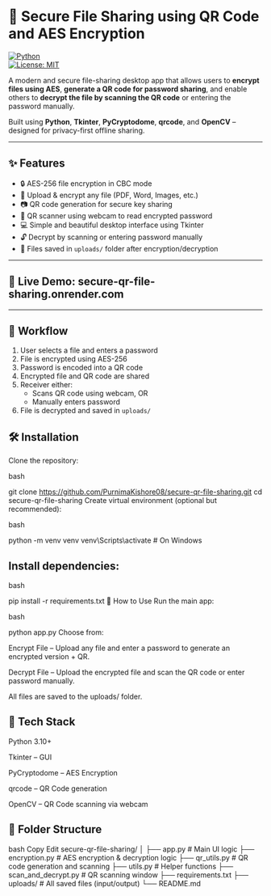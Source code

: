 # 🔐 Secure File Sharing using QR Code and AES Encryption

[![Python](https://img.shields.io/badge/Python-3.10+-blue?logo=python)](https://www.python.org/)  
[![License: MIT](https://img.shields.io/badge/License-MIT-green.svg)](LICENSE)

A modern and secure file-sharing desktop app that allows users to **encrypt files using AES**, **generate a QR code for password sharing**, and enable others to **decrypt the file by scanning the QR code** or entering the password manually.  

Built using **Python**, **Tkinter**, **PyCryptodome**, **qrcode**, and **OpenCV** – designed for privacy-first offline sharing.

---

## ✨ Features

- 🔒 AES-256 file encryption in CBC mode  
- 📄 Upload & encrypt any file (PDF, Word, Images, etc.)  
- 📷 QR code generation for secure key sharing  
- 📸 QR scanner using webcam to read encrypted password  
- 💻 Simple and beautiful desktop interface using Tkinter  
- 🔓 Decrypt by scanning or entering password manually  
- 📁 Files saved in `uploads/` folder after encryption/decryption  

---

## 🔗 Live Demo: secure-qr-file-sharing.onrender.com

---

## 🔁 Workflow

1. User selects a file and enters a password
2. File is encrypted using AES-256
3. Password is encoded into a QR code
4. Encrypted file and QR code are shared
5. Receiver either:
   - Scans QR code using webcam, OR
   - Manually enters password
6. File is decrypted and saved in `uploads/`

## 🛠️ Installation
Clone the repository:

bash

git clone https://github.com/PurnimaKishore08/secure-qr-file-sharing.git
cd secure-qr-file-sharing
Create virtual environment (optional but recommended):

bash

python -m venv venv
venv\Scripts\activate  # On Windows

## Install dependencies:

bash

pip install -r requirements.txt
🚀 How to Use
Run the main app:

bash

python app.py
Choose from:

Encrypt File – Upload any file and enter a password to generate an encrypted version + QR.

Decrypt File – Upload the encrypted file and scan the QR code or enter password manually.

All files are saved to the uploads/ folder.

## 🧰 Tech Stack
Python 3.10+

Tkinter – GUI

PyCryptodome – AES Encryption

qrcode – QR Code generation

OpenCV – QR Code scanning via webcam

 ## 📁 Folder Structure
bash
Copy
Edit
secure-qr-file-sharing/
│
├── app.py                # Main UI logic
├── encryption.py         # AES encryption & decryption logic
├── qr_utils.py           # QR code generation and scanning
├── utils.py              # Helper functions
├── scan_and_decrypt.py   # QR scanning window
├── requirements.txt
├── uploads/              # All saved files (input/output)
└── README.md
